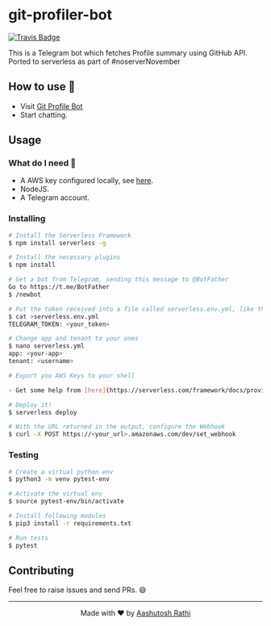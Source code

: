 # git-profiler-bot

[![Travis Badge](https://img.shields.io/travis/aashutoshrathi/git-profiler-bot/master.svg?style=for-the-badge)](https://travis-ci.org/aashutoshrathi/git-profiler-bot)

This is a Telegram bot which fetches Profile summary using GitHub API.
Ported to serverless as part of #noserverNovember

## How to use 🤔

- Visit [Git Profile Bot](http://t.me/git_profile_bot)
- Start chatting.

## Usage

### What do I need 🤔

- A AWS key configured locally, see [here](https://serverless.com/framework/docs/providers/aws/guide/credentials/).
- NodeJS.
- A Telegram account.

### Installing

```sh
# Install the Serverless Framework
$ npm install serverless -g

# Install the necessary plugins
$ npm install

# Get a bot from Telegram, sending this message to @BotFather
Go to https://t.me/BotFather
$ /newbot

# Put the token received into a file called serverless.env.yml, like this
$ cat >serverless.env.yml
TELEGRAM_TOKEN: <your_token>

# Change app and tenant to your ones
$ nano serverless.yml
app: <your-app>
tenant: <username>

# Export you AWS Keys to your shell

- Get some help from [here](https://serverless.com/framework/docs/providers/aws/guide/credentials/)

# Deploy it!
$ serverless deploy

# With the URL returned in the output, configure the Webhook
$ curl -X POST https://<your_url>.amazonaws.com/dev/set_webhook
```

### Testing

```sh
# Create a virtual python env
$ python3 -m venv pytest-env

# Activate the virtual env
$ source pytest-env/bin/activate

# Install following modules
$ pip3 install -r requirements.txt

# Run tests
$ pytest
```

## Contributing

Feel free to raise issues and send PRs. :smile:

---

<p align="center"> Made with ❤️ by <a href="https://github.com/aashutoshrathi">Aashutosh Rathi</a></p>
